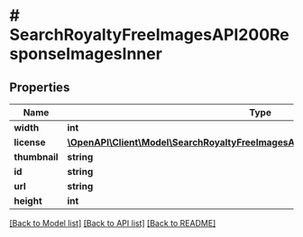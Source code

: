 # # SearchRoyaltyFreeImagesAPI200ResponseImagesInner

## Properties

Name | Type | Description | Notes
------------ | ------------- | ------------- | -------------
**width** | **int** |  | [optional]
**license** | [**\OpenAPI\Client\Model\SearchRoyaltyFreeImagesAPI200ResponseImagesInnerLicense**](SearchRoyaltyFreeImagesAPI200ResponseImagesInnerLicense.md) |  | [optional]
**thumbnail** | **string** |  | [optional]
**id** | **string** |  | [optional]
**url** | **string** |  | [optional]
**height** | **int** |  | [optional]

[[Back to Model list]](../../README.md#models) [[Back to API list]](../../README.md#endpoints) [[Back to README]](../../README.md)
